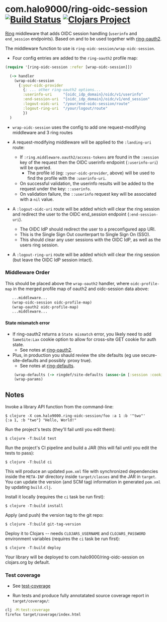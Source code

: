 # com.halo9000/ring-oidc-session  [![Build Status](https://github.com/intronic/ring-oidc-session/actions/workflows/test.yml/badge.svg)](https://github.com/intronic/ring-oidc-session/actions/workflows/test.yml)  [![Clojars Project](https://img.shields.io/clojars/v/com.halo9000/ring-oidc-session.svg)](https://clojars.org/com.halo9000/ring-oidc-session)

[Ring][] middleware that adds OIDC session handling (`userinfo` and `end_session` endpoints).
Based on and to be used together with  [ring-oauth2][].

The middleware function to use is `ring-oidc-session/wrap-oidc-session`.

* Four config entries are added to the `ring-oauth2` profile map:

```clojure
(require '[ring-oidc-session :refer [wrap-oidc-session]])

  (-> handler
    (wrap-oidc-session
      {:your-oidc-provider
        {; ... other ring-oauth2 options...
        :userinfo-uri     "{oidc_idp_domain}/oidc/v1/userinfo"
        :end-session-uri  "{oidc_idp_domain}/oidc/v1/end_session"
        :logout-oidc-uri  "/your/end-oidc-session/route"
        :logout-ring-uri  "/your/logout/route"
        })
  )
```

* `wrap-oidc-session` uses the config to add one request-modifying middleware and 3 ring routes

* A request-modifying middleware will be applied to the `:landing-uri` route:
  * If `:ring.middleware.oauth2/access-tokens` are found in the `:session` key of the request then the OIDC userinfo endpoint (`:userinfo-uri`) will be queried.
    * The profile id (eg: `:your-oidc-provider`, above) will be used to find the profile with the `:userinfo-uri`.
  * On successful validation, the userinfo results will be added to the request under the key: `::userinfo`.
  * On validation failure, the `::userinfo` request key will be associated with a `nil` value.

* A `:logout-oidc-uri` route will be added which will clear the ring session and redirect the user to the OIDC end_session endpoint (`:end-session-uri`).
  * The OIDC IdP should redirect the user to a preconfigured app URI.
  * This is the Single Sign Out counterpart to Single Sign On (SSO).
  * This should clear any user sessions with the OIDC IdP, as well as the users ring session.

* A `:logout-ring-uri` route will be added which will clear the ring session (but leave the OIDC IdP session intact).


[ring]: https://github.com/ring-clojure/ring
[oauth 2.0]: https://oauth.net/2/
[ring-oauth2]: https://github.com/weavejester/ring-oauth2

### Middleware Order

This should be placed above the `wrap-oauth2` handler, where `oidc-profile-map` in the merged profile map of oauth2 and oidc-session data above:

```clojure
   ...middleware...
   (wrap-oidc-session oidc-profile-map)
   (wrap-oauth2 oidc-profile-map)
   ...middleware...
```
#### State mismatch error

* If ring-oauth2 returns a `State mismatch` error, you likely need to add `SameSite:Lax` cookie option
  to allow for cross-site GET cookie for auth state.
  * See notes at [ring-oauth2][].
* Plus, in production you shauld review the site defaults (eg use secure-site-defaults and possibly :proxy true).
  * See notes at [ring-defaults][].

```clojure
    (wrap-defaults (-> ringdef/site-defaults (assoc-in [:session :cookie-attrs :same-site] :lax)))
    (wrap-params)
```
[ring-defaults]: https://github.com/ring-clojure/ring-defaults

## Notes

Invoke a library API function from the command-line:

    $ clojure -X com.halo9000.ring-oidc-session/foo :a 1 :b '"two"'
    {:a 1, :b "two"} "Hello, World!"

Run the project's tests (they'll fail until you edit them):

    $ clojure -T:build test

Run the project's CI pipeline and build a JAR (this will fail until you edit the tests to pass):

    $ clojure -T:build ci

This will produce an updated `pom.xml` file with synchronized dependencies inside the `META-INF`
directory inside `target/classes` and the JAR in `target`. You can update the version (and SCM tag)
information in generated `pom.xml` by updating `build.clj`.

Install it locally (requires the `ci` task be run first):

    $ clojure -T:build install

Apply (and push) the version tag to the git repo:

    $ clojure -T:build git-tag-version

Deploy it to Clojars -- needs `CLOJARS_USERNAME` and `CLOJARS_PASSWORD` environment
variables (requires the `ci` task be run first):

    $ clojure -T:build deploy

Your library will be deployed to com.halo9000/ring-oidc-session on clojars.org by default.

### Test coverage

* See [test-coverage][]

* Run tests and produce fully annotatated source coverage report in `target/coverage/`:

```bash
clj -M:test:coverage
firefox target/coverage/index.html
```

[test-coverage]: https://github.com/cloverage/cloverage
